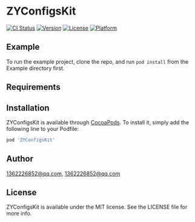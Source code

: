 # ZYConfigsKit

[![CI Status](https://img.shields.io/travis/1362226852@qq.com/ZYConfigsKit.svg?style=flat)](https://travis-ci.org/1362226852@qq.com/ZYConfigsKit)
[![Version](https://img.shields.io/cocoapods/v/ZYConfigsKit.svg?style=flat)](https://cocoapods.org/pods/ZYConfigsKit)
[![License](https://img.shields.io/cocoapods/l/ZYConfigsKit.svg?style=flat)](https://cocoapods.org/pods/ZYConfigsKit)
[![Platform](https://img.shields.io/cocoapods/p/ZYConfigsKit.svg?style=flat)](https://cocoapods.org/pods/ZYConfigsKit)

## Example

To run the example project, clone the repo, and run `pod install` from the Example directory first.

## Requirements

## Installation

ZYConfigsKit is available through [CocoaPods](https://cocoapods.org). To install
it, simply add the following line to your Podfile:

```ruby
pod 'ZYConfigsKit'
```

## Author

1362226852@qq.com, 1362226852@qq.com

## License

ZYConfigsKit is available under the MIT license. See the LICENSE file for more info.
